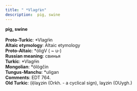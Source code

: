 ```yaml
---
title: " *Vlagŕɨn"
description:  pig, swine
---
```

<strong> pig, swine</strong><br><br>
<strong>Proto-Turkic</strong>:  *Vlagŕɨn<br>
<strong>Altaic etymology</strong>:  Altaic etymology<br>
<strong> Proto-Altaic</strong>:  *óligV ( ~ u-)<br>
<strong>Russian meaning</strong>:  свинья<br>
<strong>Turkic</strong>:  *Vlagŕɨn<br>
<strong>Mongolian</strong>:  *ölögčin<br>
<strong>Tungus-Manchu</strong>:  *uligan<br>
<strong>Comments</strong>:  EDT 764.<br>
<strong>Old Turkic</strong>:  (ɨ)laɣzɨn (Orkh. - a cyclical sign), laɣzɨn (OUygh.)<br>


